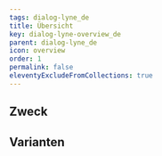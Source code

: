 ```yaml
---
tags: dialog-lyne_de
title: Übersicht
key: dialog-lyne-overview_de
parent: dialog-lyne_de
icon: overview
order: 1
permalink: false
eleventyExcludeFromCollections: true
---
```


## Zweck

## Varianten

